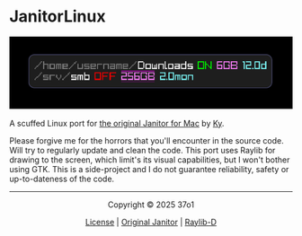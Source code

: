 # JanitorLinux

![alt text](image.png)

A scuffed Linux port for [the original Janitor for Mac](https://github.com/KyNorthstar/JanitorKit/tree/feature/MVP) by [Ky](https://github.com/KyNorthstar).

Please forgive me for the horrors that you'll encounter in the source code. Will try to regularly update and clean the code. This port uses Raylib for drawing to the screen, which limit's its visual capabilities, but I won't bother using GTK.
This is a side-project and I do not guarantee reliability, safety or up-to-dateness of the code.

---

<center>Copyright © 2025 37o1

[License](./LICENSE) | [Original Janitor](https://github.com/KyNorthstar/JanitorKit/tree/feature/MVP) | [Raylib-D](https://github.com/schveiguy/raylib-d)</center>